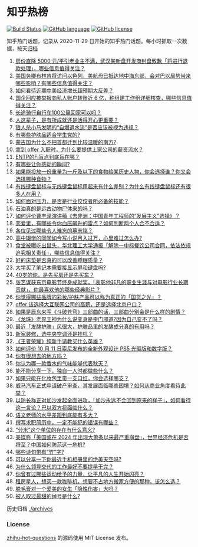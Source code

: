 # 知乎热榜
[![Build Status](https://github.com/ToWeLong/zhihu-hot-questions/workflows/CI/badge.svg)](https://github.com/ToWeLong/zhihu-hot-questions/actions)
[![GitHub language](https://img.shields.io/badge/language-golang-orange.svg)](https://golang.org/)
[![GitHub license](https://img.shields.io/github/license/ToWeLong/zhihu-hot-questions)](https://github.com/ToWeLong/zhihu-hot-questions/blob/main/LICENSE)

知乎热门话题，记录从 2020-11-29 日开始的知乎热门话题。每小时抓取一次数据，按天[归档](./archives)

<!-- BEGIN -->

1. [房价直降 5000 元/平引老业主不满，武汉某新盘开发商封盘致歉「将进行退款处理」，哪些信息值得关注？](https://www.zhihu.com/question/625538253)
1. [美国务卿布林肯将访问以色列，美航母已抵达地中海东部，会对巴以局势带来哪些影响？有哪些信息值得关注？](https://www.zhihu.com/question/625575622)
1. [如何看待近期中美经济增长超预期大反差？](https://www.zhihu.com/question/625490744)
1. [国企回应被举报向私人账户转账近 6 亿，称组建工作组详细核查，哪些信息值得关注？](https://www.zhihu.com/question/625580769)
1. [长途骑行自行车100公里回家可以吗？](https://www.zhihu.com/question/624813425)
1. [人这辈子，是有所成就还是活得开心更重要？](https://www.zhihu.com/question/625228511)
1. [狼人杀小马发明的“自爆退水流”是否应该被视为违规？](https://www.zhihu.com/question/595339833)
1. [有哪些护肤品适合学生党的?](https://www.zhihu.com/question/624454380)
1. [蒙古国为什么不把首都迁到比较温暖的南方?](https://www.zhihu.com/question/625208179)
1. [拿到 offer 入职时，为什么要提供上家公司的薪资流水？](https://www.zhihu.com/question/622558977)
1. [ENTP的Fi盲点到底盲在哪？](https://www.zhihu.com/question/538029332)
1. [有哪些让你感动的瞬间?](https://www.zhihu.com/question/56528502)
1. [如果能投放一份重量为一斤及以下的食物给某历史人物，你会选择谁？你又会选择哪种食物？](https://www.zhihu.com/question/624703829)
1. [有线键盘鼠标与无线键盘鼠标用起来有什么差别？为什么有线键盘鼠标还有很多人在用？](https://www.zhihu.com/question/619448176)
1. [如何面对压力，是否是行业佼佼者所必备的技能？](https://www.zhihu.com/question/625590646)
1. [石油真的是远古动物尸体来的吗？](https://www.zhihu.com/question/620169590)
1. [如何评价曹丰泽演讲稿《去非洲：中国青年工程师的“发展主义”选择》？](https://www.zhihu.com/question/625136315)
1. [恋爱里，有哪些令你血压飙升的雷点？如何判断两个人合不合适？](https://www.zhihu.com/question/623133385)
1. [各位见过哪些令人难忘的墓志铭？](https://www.zhihu.com/question/329213271)
1. [高中辍学的同学如今写小说月入过万，心里难过怎么办?](https://www.zhihu.com/question/625294740)
1. [食堂被曝吃出鼠头，华北理工大学通报「解除一中标餐饮公司合同，依法依规追究相关责任」，哪些信息值得关注？](https://www.zhihu.com/question/625538137)
1. [好的床垫是否真的可以改善睡眠质量？](https://www.zhihu.com/question/622755882)
1. [大学买了笔记本需要接显示屏和键盘吗?](https://www.zhihu.com/question/614961289)
1. [40岁的你，是先买房还是先买车？](https://www.zhihu.com/question/625442209)
1. [张艺谋获东京电影节终身成就奖，「表彰他非凡的职业生涯与对电影行业长期贡献」，你最喜欢他的哪些经典影片？](https://www.zhihu.com/question/625467902)
1. [你觉得哪些品牌的彩妆/护肤产品可以称为真正的「国货之光」？](https://www.zhihu.com/question/621653314)
1. [offer 该选择大互联网公司的高薪，还是选择北京户口？](https://www.zhihu.com/question/622558808)
1. [如果是辰东来写《斗破苍穹》三部曲的话，三部曲分别会是什么样的剧情？](https://www.zhihu.com/question/622312854)
1. [《龙珠》老界王神为什么说变身是歪门邪道?因为自己变不了吗？](https://www.zhihu.com/question/444368932)
1. [最近「发酵护肤」风很大，护肤品里的发酵成分真的有用吗？](https://www.zhihu.com/question/621838691)
1. [新家装修，选中央空调还是挂机？](https://www.zhihu.com/question/551579481)
1. [《王者荣耀》纯新手请教买什么英雄？](https://www.zhihu.com/question/619776546)
1. [如何评价 10 月 11 日索尼发布的全新外观设计 PS5 光驱版和数字版？](https://www.zhihu.com/question/625553672)
1. [你有很想去的地方吗？](https://www.zhihu.com/question/624692633)
1. [你认为哪一款香水的气味能够代表秋天？](https://www.zhihu.com/question/620752296)
1. [能不能分享一下，独自一人时都做些什么？](https://www.zhihu.com/question/624135389)
1. [如果只能在化妆包里带一支口红，你会选择哪支？](https://www.zhihu.com/question/625152049)
1. [威马汽车正式申请破产审查，其发展面临哪些困境？如何从商业角度看待此举？](https://www.zhihu.com/question/625469149)
1. [以防长称正对加沙发起全面进攻，「加沙永远不会回到原来的样子」，如何看待这一言论？巴以双方将面临什么？](https://www.zhihu.com/question/625613689)
1. [语文老师的水平差距到底能有多大？](https://www.zhihu.com/question/273698310)
1. [撰写求职简历中，一定不能犯的错误有哪些？](https://www.zhihu.com/question/622553976)
1. [“分米”这个单位的存在有什么意义?](https://www.zhihu.com/question/29865962)
1. [美媒称「美国或在 2024 年出现大萧条以来最严重崩盘」，世界经济危机是否将至？中国如何防范这一危机?](https://www.zhihu.com/question/625296937)
1. [哪些诗句带有“竹”字?](https://www.zhihu.com/question/625500919)
1. [可以分享一下你最近手机相册里的绝美天空吗?](https://www.zhihu.com/question/621393240)
1. [为什么领导交代的工作最好不要提早干完？](https://www.zhihu.com/question/625032448)
1. [你曾有过哪些运动给予的力量，让平凡的人生开始闪亮？](https://www.zhihu.com/question/620919275)
1. [租房星人，想买一款咖啡机，想要不占地方搬家方便的那种，该怎么选？](https://www.zhihu.com/question/623029823)
1. [脱毛膏对一个爱美的女生「隐性伤害」大吗？](https://www.zhihu.com/question/625587898)
1. [被人取过最甜的绰号是什么?](https://www.zhihu.com/question/386127703)

<!-- END -->

历史归档 [./archives](./archives)


### License
[zhihu-hot-questions](https://github.com/towelong/zhihu-hot-questions) 的源码使用 MIT License 发布。